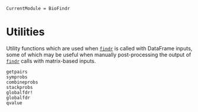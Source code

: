 ```@meta
CurrentModule = BioFindr
```

# Utilities

Utility functions which are used when [`findr`](@ref) is called with DataFrame inputs, some of which may be useful when manually post-processing the output of [`findr`](@ref) calls with matrix-based inputs.

```@docs
getpairs
symprobs
combineprobs
stackprobs
globalfdr!
globalfdr
qvalue
```